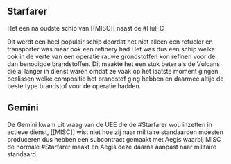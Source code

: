 ## Starfarer

Het een na oudste schip van [[MISC]] naast de #Hull C

Dit werdt een heel populair schip doordat het niet alleen een refueler en transporter was maar ook een refinery had Het was dus een schip welke ook in de verte van een operatie rauwe grondstoffen kon refinen voor de dan benodigde brandstoffen. Dit maakte het een stuk beter als de Vulcans die al langer in dienst waren omdat ze vaak op het laatste moment gingen beslissen welke compositie het brandstof ging hebben en daarmee altijd de beste type brandstof voor de operatie hadden.

## Gemini

De Gemini kwam uit vraag van de UEE die de #Starfarer wou inzetten in actieve dienst, [[MISC]] wist niet hoe zij naar militaire standaarden moesten produceren dus hebben een subcontract gemaakt met Aegis waarbij MISC de normale #Starfarer maakt en Aegis deze daarna aanpast naar militaire standaard.